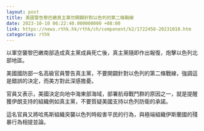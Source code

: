 ```yaml
---
layout: post
title: 美國警告黎巴嫩真主黨勿開闢針對以色列的第二條戰線
date: 2023-10-10 06:22:40.000000000 +08:00
link: https://news.rthk.hk/rthk/ch/component/k2/1722458-20231010.htm
categories: rthk
---
```


以軍空襲黎巴嫩南部造成真主黨成員死亡後，真主黨隨即作出報復，炮擊以色列北部地區。

美國國防部一名高級官員警告真主黨，不要開闢針對以色列的第二條戰線，強調這是錯誤的決定，而美方對此深感擔憂。

官員又表示，美國決定向地中海東部海域，部署航母戰鬥群的原因之一，就是提醒獲伊朗支持的組織例如真主黨，不要質疑美國支持以色列防衛的承諾。

這名官員又將哈馬斯組織突襲以色列時殺害平民的行為，與極端組織伊斯蘭國的殘暴行為相提並論。
